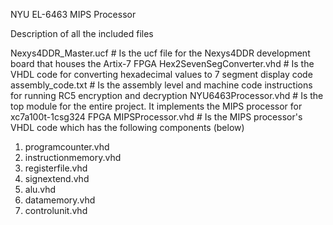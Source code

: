 NYU EL-6463
MIPS Processor

Description of all the included files

Nexys4DDR_Master.ucf 		    # Is the ucf file for the Nexys4DDR development board that houses the Artix-7 FPGA
Hex2SevenSegConverter.vhd	  # Is the VHDL code for converting hexadecimal values to 7 segment display code
assembly_code.txt 		      # Is the assembly level and machine code instructions for running RC5 encryption and decryption
NYU6463Processor.vhd 		    # Is the top module for the entire project. It implements the MIPS processor for xc7a100t-1csg324 FPGA
MIPSProcessor.vhd 		      # Is the MIPS processor's VHDL code which has the following components (below)
1. programcounter.vhd
2. instructionmemory.vhd
3. registerfile.vhd
4. signextend.vhd
5. alu.vhd
6. datamemory.vhd
7. controlunit.vhd

